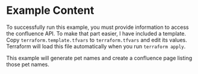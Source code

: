 # Example Content

To successfully run this example, you must provide information to access the
confluence API. To make that part easier, I have included a template. Copy
`terraform.template.tfvars` to `terraform.tfvars` and edit its values. Terraform
will load this file automatically when you run `terraform apply`.

This example will generate pet names and create a confluence page listing those
pet names.

